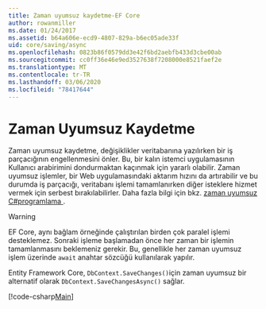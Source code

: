 ```yaml
---
title: Zaman uyumsuz kaydetme-EF Core
author: rowanmiller
ms.date: 01/24/2017
ms.assetid: b64a606e-ecd9-4807-829a-b6ec05ade33f
uid: core/saving/async
ms.openlocfilehash: 0823b86f0579dd3e42f6bd2aebfb433d3cbe00ab
ms.sourcegitcommit: cc0ff36e46e9ed3527638f7208000e8521faef2e
ms.translationtype: MT
ms.contentlocale: tr-TR
ms.lasthandoff: 03/06/2020
ms.locfileid: "78417644"
---
```

# <a name="asynchronous-saving"></a>Zaman Uyumsuz Kaydetme

Zaman uyumsuz kaydetme, değişiklikler veritabanına yazılırken bir iş parçacığının engellenmesini önler. Bu, bir kalın istemci uygulamasının Kullanıcı arabirimini dondurmaktan kaçınmak için yararlı olabilir. Zaman uyumsuz işlemler, bir Web uygulamasındaki aktarım hızını da artırabilir ve bu durumda iş parçacığı, veritabanı işlemi tamamlanırken diğer isteklere hizmet vermek için serbest bırakılabilirler. Daha fazla bilgi için bkz. [zaman uyumsuz C#programlama ](https://docs.microsoft.com/dotnet/csharp/async).

> [!WARNING]  
> EF Core, aynı bağlam örneğinde çalıştırılan birden çok paralel işlemi desteklemez. Sonraki işleme başlamadan önce her zaman bir işlemin tamamlanmasını beklemeniz gerekir. Bu, genellikle her zaman uyumsuz işlem üzerinde `await` anahtar sözcüğü kullanılarak yapılır.

Entity Framework Core, `DbContext.SaveChanges()`için zaman uyumsuz bir alternatif olarak `DbContext.SaveChangesAsync()` sağlar.

[!code-csharp[Main](../../../samples/core/Saving/Async/Sample.cs#Sample)]

